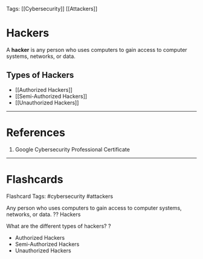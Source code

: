 Tags: [[Cybersecurity]] [[Attackers]]
# Hackers

A **hacker** is any person who uses computers to gain access to computer systems, networks, or data.

## Types of Hackers

- [[Authorized Hackers]]
- [[Semi-Authorized Hackers]]
- [[Unauthorized Hackers]]

---
# References

1. Google Cybersecurity Professional Certificate

---
# Flashcards

Flashcard Tags: #cybersecurity #attackers 

Any person who uses computers to gain access to computer systems, networks, or data.
??
Hackers
<!--SR:!2024-05-11,12,288!2024-06-04,27,270-->

What are the different types of hackers?
?
- Authorized Hackers
- Semi-Authorized Hackers
- Unauthorized Hackers
<!--SR:!2024-06-21,44,308-->